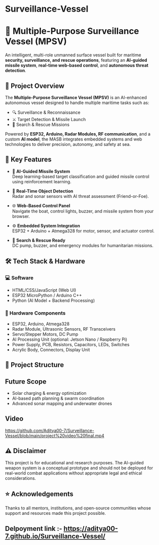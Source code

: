 # Surveillance-Vessel

# 🚢 Multiple-Purpose Surveillance Vessel (MPSV)

An intelligent, multi-role unmanned surface vessel built for maritime **security, surveillance, and rescue operations**, featuring an **AI-guided missile system**, **real-time web-based control**, and **autonomous threat detection**.

## 📌 Project Overview

The **Multiple-Purpose Surveillance Vessel (MPSV)** is an AI-enhanced autonomous vessel designed to handle multiple maritime tasks such as:

- 🔍 Surveillance & Reconnaissance  
- ⚔️ Target Detection & Missile Launch  
- 🚨 Search & Rescue Missions  

Powered by **ESP32, Arduino, Radar Modules, RF communication**, and a custom **AI model**, the MASB integrates embedded systems and web technologies to deliver precision, autonomy, and safety at sea.


## 🧠 Key Features

- 🤖 **AI-Guided Missile System**  
  Deep learning-based target classification and guided missile control using reinforcement learning.

- 📡 **Real-Time Object Detection**  
  Radar and sonar sensors with AI threat assessment (Friend-or-Foe).

- 🌐 **Web-Based Control Panel**  
  Navigate the boat, control lights, buzzer, and missile system from your browser.

- ⚙️ **Embedded System Integration**  
  ESP32 + Arduino + Atmega328 for motor, sensor, and actuator control.

- 🚁 **Search & Rescue Ready**  
  DC pump, buzzer, and emergency modules for humanitarian missions.



## 🛠️ Tech Stack & Hardware

### 💻 Software
- HTML/CSS/JavaScript (Web UI)
- ESP32 MicroPython / Arduino C++
- Python (AI Model + Backend Processing)


### 🔌 Hardware Components
- ESP32, Arduino, Atmega328
- Radar Module, Ultrasonic Sensors, RF Transceivers
- Servo/Stepper Motors, DC Pump
- AI Processing Unit (optional: Jetson Nano / Raspberry Pi)
- Power Supply, PCB, Resistors, Capacitors, LEDs, Switches
- Acrylic Body, Connectors, Display Unit


## 📂 Project Structure

## Future Scope
- Solar charging & energy optimization
- AI-based path planning & swarm coordination
- Advanced sonar mapping and underwater drones

## Video
https://github.com/Aditya00-7/Surveillance-Vessel/blob/main/project%20video%20final.mp4

## ⚠️ Disclaimer
This project is for educational and research purposes. The AI-guided weapon system is a conceptual prototype and should not be deployed for real-world combat applications without appropriate legal and ethical considerations.

## ⭐ Acknowledgements

Thanks to all mentors, institutions, and open-source communities whose support and resources made this project possible.

## Delpoyment link :- https://aditya00-7.github.io/Surveillance-Vessel/
 
